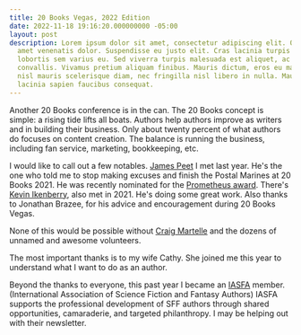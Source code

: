```yaml
---
title: 20 Books Vegas, 2022 Edition
date: 2022-11-18 19:16:20.000000000 -05:00
layout: post
description: Lorem ipsum dolor sit amet, consectetur adipiscing elit. Quisque sit
  amet venenatis dolor. Suspendisse eu justo elit. Cras lacinia turpis nulla, nec
  lobortis sem varius eu. Sed viverra turpis malesuada est aliquet, ac laoreet Leo
  convallis. Vivamus pretium aliquam finibus. Mauris dictum, eros eu malesuada imperdiet,
  nisl mauris scelerisque diam, nec fringilla nisl libero in nulla. Mauris eget massa
  lacinia sapien faucibus consequat.
---
```

Another 20 Books conference is in the can. The 20 Books concept is simple: a rising tide lifts all boats. Authors help authors improve as writers and in building their business. Only about twenty percent of what authors do focuses on content creation. The balance is running the business, including fan service, marketing, bookkeeping, etc.

I would like to call out a few notables. [James Peet](https://jamespeet.com/) I met last year. He's the one who told me to stop making excuses and finish the Postal Marines at 20 Books 2021. He was recently nominated for the [Prometheus award](https://www.lfs.org/awards.shtml). There's [Kevin Ikenberry](https://www.amazon.com/Kevin-Ikenberry/e/B00ASFBXT4), also met in 2021. He's doing some great work. Also thanks to Jonathan Brazee, for his advice and encouragement during 20 Books Vegas.

None of this would be possible without [Craig Martelle](https://www.amazon.com/Craig-Martelle/e/B01AQVF3ZY) and the dozens of unnamed and awesome volunteers.

The most important thanks is to my wife Cathy. She joined me this year to understand what I want to do as an author.

Beyond the thanks to everyone, this past year I became an [IASFA](http://iasfa.org/) member. (International Association of Science Fiction and Fantasy Authors) IASFA supports the professional development of SFF authors through shared opportunities, camaraderie, and targeted philanthropy. I may be helping out with their newsletter.
